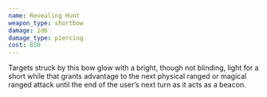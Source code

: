 ```yaml
---
name: Revealing Hunt
weapon_type: shortbow
damage: 1d6
damage_type: piercing
cost: 850
---
```

Targets struck by this bow glow with a bright, though not blinding, light for a short while that grants advantage to the next physical ranged or magical ranged attack until the end of the user’s next turn as it acts as a beacon.